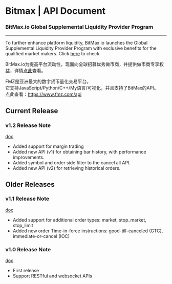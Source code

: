 Bitmax | API Document
==============================================


### BitMax.io Global Supplemental Liquidity Provider Program 
----------------------------------------------

To further enhance platform liquidity, BitMax.io launches the Global Supplemental Liquidity Provider Program with exclusive benefits for the qualified market makers. Click [here](https://bitmaxhelp.zendesk.com/hc/en-us/articles/360021521333-BitMax-io-Global-Supplemental-Liquidity-Provider-Program) to check.

BitMax.io为提高平台流动性，现面向全球招募优秀做市商，并提供做市商专享权益，详情[点此](https://bitmaxhelp.zendesk.com/hc/zh-cn/articles/360021521333-BitMax-io%E5%81%9A%E5%B8%82%E5%95%86%E6%8B%9B%E5%8B%9F)查看。

FMZ是亚洲最大的数字货币量化交易平台。   
它支持JavaScript/Python/C++/My语言/可视化，并且支持了BitMax的API。  
点此查看：https://www.fmz.com/api

Current Release
----------------------------------------------

### v1.2 Release Note

[doc](bitmax-api-doc-v1.2.md)

* Added support for margin trading
* Added new API (v1) for obtaining bar history, with performance improvements.
* Added symbol and order side filter to the cancel all API.
* Added new API (v2) for retrieving historical orders. 

Older Releases
----------------------------------------------

### v1.1 Release Note

[doc](archive/bitmax-api-doc-v1.1.md)

* Added support for additional order types: market, stop_market, stop_limit
* Added new order Time-in-force instructions: good-till-canceled (GTC), immediate-or-cancel (IOC)

### v1.0 Release Note

[doc](archive/bitmax-api-doc-v1.0.md)

* First release
* Support RESTful and websocket APIs
